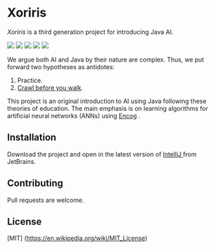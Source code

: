 # Xoriris
*Xoriris* is a third generation project for introducing Java AI.

![](https://badgen.net/badge/Java/1.16/FF0000?icon=github)
![](https://badgen.net/badge/Encog/3.4/6E86FF?icon=github)
![](https://badgen.net/badge/OpenNLP/1.9.3/1ED760)
![](https://badgen.net/badge/Maven/Bundled/FF00FF)
![](https://badgen.net/badge/Maintained/YES/FFFF00)

We argue both AI and Java by their nature are complex.
Thus, we put forward two hypotheses as  antidotes:
1. Practice.   
2. [Crawl before you walk](https://en.wiktionary.org/wiki/crawl_before_one_walks).

This project is an original introduction to AI using Java following these theories of education.
The main emphasis is on learning algorithms for
artificial neural networks (ANNs) using [Encog](https://www.heatonresearch.com/encog/) .

## Installation
Download the project and open in the latest version of
[IntelliJ ](https://www.jetbrains.com/idea/download/?fromIDE=#section=windows)
from JetBrains.

## Contributing
Pull requests are welcome.

## License
[MIT] (https://en.wikipedia.org/wiki/MIT_License)